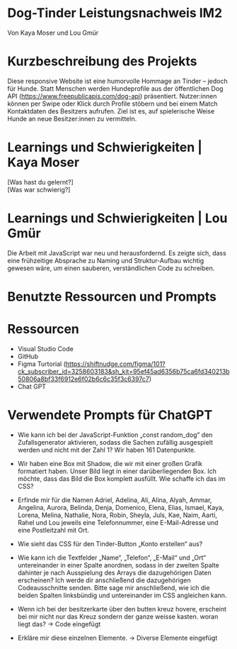# Dog-Tinder Leistungsnachweis IM2 
Von Kaya Moser und Lou Gmür 


# Kurzbeschreibung des Projekts
Diese responsive Website ist eine humorvolle Hommage an Tinder – jedoch für Hunde. Statt Menschen werden Hundeprofile aus der öffentlichen Dog API (https://www.freepublicapis.com/dog-api) präsentiert. Nutzer:innen können per Swipe oder Klick durch Profile stöbern und bei einem Match Kontaktdaten des Besitzers aufrufen. Ziel ist es, auf spielerische Weise Hunde an neue Besitzer:innen zu vermitteln. 

# Learnings und Schwierigkeiten | Kaya Moser
[Was hast du gelernt?]  
[Was war schwierig?]  

# Learnings und Schwierigkeiten | Lou Gmür 
Die Arbeit mit JavaScript war neu und herausfordernd. Es zeigte sich, dass eine frühzeitige Absprache zu Naming und Struktur-Aufbau wichtig gewesen wäre, um einen sauberen, verständlichen Code zu schreiben.


# Benutzte Ressourcen und Prompts

# Ressourcen
- Visual Studio Code 
- GitHub
- Figma Turtorial (https://shiftnudge.com/figma/101?ck_subscriber_id=3258603183&sh_kit=95ef45ad6356b75ca6fd340213b50806a8bf33f6912e6f02b6c6c35f3c6397c7)
- Chat GPT

# Verwendete Prompts für ChatGPT
- Wie kann ich bei der JavaScript-Funktion „const random_dog” den Zufallsgenerator aktivieren, sodass die Sachen zufällig ausgespielt werden und nicht mit der Zahl 1? Wir haben 161 Datenpunkte. 

- Wir haben eine Box mit Shadow, die wir mit einer großen Grafik formatiert haben. Unser Bild liegt in einer darüberliegenden Box. Ich möchte, dass das Bild die Box komplett ausfüllt. Wie schaffe ich das im CSS? 

- Erfinde mir für die Namen Adriel, Adelina, Ali, Alina, Alyah, Ammar, Angelina, Aurora, Belinda, Denja, Domenico, Elena, Elias, Ismael, Kaya, Lorena, Melina, Nathalie, Nora, Robin, Sheyla, Juls, Kae, Naim, Aarti, Rahel und Lou jeweils eine Telefonnummer, eine E-Mail-Adresse und eine Postleitzahl mit Ort.

- Wie sieht das CSS für den Tinder-Button „Konto erstellen“ aus?

- Wie kann ich die Textfelder „Name“, „Telefon“, „E-Mail“ und „Ort“ untereinander in einer Spalte anordnen, sodass in der zweiten Spalte dahinter je nach Ausspielung des Arrays die dazugehörigen Daten erscheinen? Ich werde dir anschließend die dazugehörigen Codeausschnitte senden. Bitte sage mir anschließend, wie ich die beiden Spalten linksbündig und untereinander im CSS angleichen kann.

- Wenn ich bei der besitzerkarte über den butten kreuz hovere, erscheint bei mir nicht nur das Kreuz sondern der ganze weisse kasten. woran liegt das? -> Code eingefügt
- Erkläre mir diese einzelnen Elemente. -> Diverse Elemente eingefügt